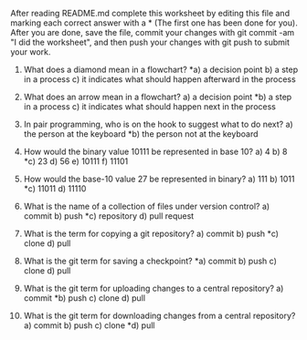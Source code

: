 After reading README.md complete this worksheet by editing this file and marking each correct answer with a * (The first one has been done for you). After you are done, save the file, commit your changes with git commit -am "I did the worksheet", and then push your changes with git push to submit your work.

1. What does a diamond mean in a flowchart?
   *a) a decision point
   b) a step in a process
   c) it indicates what should happen afterward in the process

2. What does an arrow mean in a flowchart?
   a) a decision point
   *b) a step in a process
   c) it indicates what should happen next in the process

3. In pair programming, who is on the hook to suggest what to do next?
   a) the person at the keyboard
   *b) the person not at the keyboard

4. How would the binary value 10111 be represented in base 10?
   a) 4
   b) 8
   *c) 23
   d) 56
   e) 10111
   f) 11101

5. How would the base-10 value 27 be represented in binary?
   a) 111
   b) 1011
   *c) 11011
   d) 11110

6. What is the name of a collection of files under version control?
   a) commit
   b) push
   *c) repository
   d) pull request

7. What is the term for copying a git repository?
   a) commit
   b) push
   *c) clone
   d) pull

8. What is the git term for saving a checkpoint?
   *a) commit
   b) push
   c) clone
   d) pull

9. What is the git term for uploading changes to a central repository?
   a) commit
   *b) push
   c) clone
   d) pull

10. What is the git term for downloading changes from a central repository?
   a) commit
   b) push
   c) clone
   *d) pull

